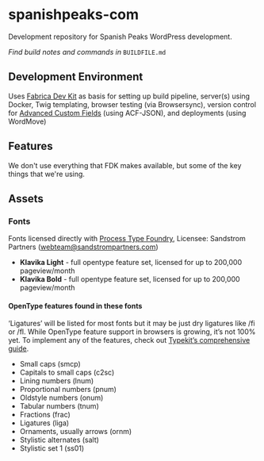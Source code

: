 # spanishpeaks-com

Development repository for Spanish Peaks WordPress development.

*Find build notes and commands in* `BUILDFILE.md`

## Development Environment
Uses [Fabrica Dev Kit](https://github.com/yeswework/fabrica-dev-kit/) as basis for setting up build pipeline, server(s) using Docker, Twig templating, browser testing (via Browsersync), version control for [Advanced Custom Fields](https://www.advancedcustomfields.com/) (using ACF-JSON), and deployments (using WordMove) 

## Features 
We don't use everything that FDK makes available, but some of the key things that we're using.

## Assets 

### Fonts 
Fonts licensed directly with [Process Type Foundry](https://processtypefoundry.com/), Licensee: Sandstrom Partners (webteam@sandstrompartners.com)
* **Klavika Light** - full opentype feature set, licensed for up to 200,000 pageview/month
* **Klavika Bold**  - full opentype feature set, licensed for up to 200,000 pageview/month

#### OpenType features found in these fonts 
‘Ligatures’ will be listed for most fonts but it may be just dry ligatures like /fi or /fl. While OpenType feature support in browsers is growing, it’s not 100% yet. To implement any of the features, check out [Typekit’s comprehensive guide](https://helpx.adobe.com/typekit/using/open-type-syntax.html).

* Small caps (smcp)
* Capitals to small caps (c2sc)
* Lining numbers (lnum)
* Proportional numbers (pnum)
* Oldstyle numbers (onum)
* Tabular numbers (tnum)
* Fractions (frac)
* Ligatures (liga)
* Ornaments, usually arrows (ornm)
* Stylistic alternates (salt)
* Stylistic set 1 (ss01)

